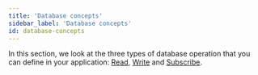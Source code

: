 ```yaml
---
title: 'Database concepts'
sidebar_label: 'Database concepts'
id: database-concepts
---
```


In this section, we look at the three types of database operation that you can define in your application: [Read](/database/database-concepts/read/), [Write](/database/database-concepts/write/) and [Subscribe](/database/database-concepts/subscribe/).
